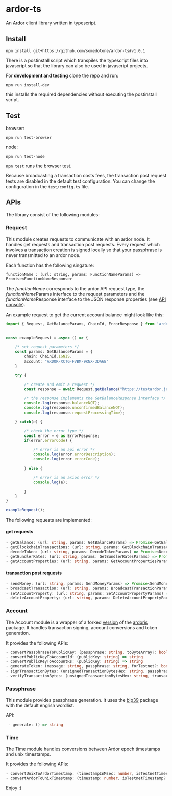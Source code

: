 # ardor-ts

An [Ardor](https://ardorplatform.org) client library written in typescript.


## Install

````
npm install git+https://github.com/somedotone/ardor-ts#v1.0.1
````

There is a postinstall script which transpiles the typescript files into javascript so that the library can also be used in javascript projects.

For **development and testing** clone the repo and run:

````
npm run install-dev
````

this installs the required dependencies without executing the postinstall script.


## Test

browser:
````
npm run test-browser
````

node:
````
npm run test-node
````

`npm test` runs the browser test.

Because broadcasting a transaction costs fees, the transaction post request tests are disabled in the default test configuration. You can change the configuration in the `test/config.ts` file.


## APIs

The library consist of the following modules:


### Request

This module creates requests to communicate with an ardor node. It handles get requests and transaction post requests. Every request which involves a transaction creation is signed locally so that your passphrase is never transmitted to an ardor node. 

Each function has the following singature:
````
functionName : (url: string, params: FunctionNameParams) => Promise<FunctionNameResponse>
````
The *functionName* corresponds to the ardor API request type, the *functionName*Params interface to the request parameters and the *functionName*Response interface to the JSON response properties (see [API console](https://testardor.jelurida.com/test)).

An example request to get the current account balance might look like this:


````typescript
import { Request, GetBalanceParams, ChainId, ErrorResponse } from 'ardor-ts'


const exampleRequest = async () => {
    
    /* set request parameters */
    const params: GetBalanceParams = {
        chain: ChainId.IGNIS,
        account: "ARDOR-XCTG-FVBM-9KNX-3DA6B"
    }

    try {

        /* create and emit a request */
        const response = await Request.getBalance("https://testardor.jelurida.com", params);

        /* the response implements the GetBalanceResponse interface */
        console.log(response.balanceNQT);
        console.log(response.unconfirmedBalanceNQT);
        console.log(response.requestProcessingTime);

    } catch(e) {

        /* check the error type */
        const error = e as ErrorResponse;
        if(error.errorCode) {

            /* error is an api error */
            console.log(error.errorDescription);
            console.log(error.errorCode);

        } else {

            /* error is an axios error */
            console.log(e);

        }
    }
}

exampleRequest();
````

The following requests are implemented:

#### get requests

````typescript
- getBalance: (url: string, params: GetBalanceParams) => Promise<GetBalanceResponse>
- getBlockchainTransactions: (url: string, params: GetBlockchainTransactionsParams) => Promise<GetBlockchainTransactionsResponse>
- decodeToken: (url: string, params: DecodeTokenParams) => Promise<DecodeTokenResponse>
- getBundlerRates: (url: string, params: GetBundlerRatesParams) => Promise<GetBundlerRatesResponse>
- getAccountProperties: (url: string, params: GetAccountPropertiesParams) => Promise<GetAccountPropertiesResponse>
````

#### transaction post requests

````typescript
- sendMoney: (url: string, params: SendMoneyParams) => Promise<SendMoneyResponse>
- broadcastTransaction: (url: string, params: BroadcastTransactionParams) => Promise<BroadcastTransactionResponse>
- setAccountProperty: (url: string, params: SetAccountPropertyParams) => Promise<SetAccountPropertyResponse>
- deleteAccountProperty: (url: string, params: DeleteAccountPropertyParams) => Promise<DeleteAccountPropertyResponse>
````

### Account

The Account module is a wrapper of a forked [version](https://github.com/Atzen2/ardorjs/projects) of the [ardorjs](https://github.com/mrv777/ardorjs) package. It handles transaction signing, account conversions and token generation.

It provides the following APIs:

````typescript
- convertPassphraseToPublicKey: (passphrase: string, toByteArray?: boolean) => string | Array<number> // toByteArray defaults to false
- convertPublicKeyToAccountId: (publicKey: string) => string
- convertPublicKeyToAccountRs: (publicKey: string) => string
- generateToken: (message: string, passphrase: string, forTestnet?: boolean) => string // forTestnet defaults to false
- signTransactionBytes: (unsignedTransactionBytesHex: string, passphrase: string) => string
- verifyTransactionBytes: (unsignedTransactionBytesHex: string, transactionType: string, transactionJSON: object, publicKey: string) => boolean
````


### Passphrase

This module provides passphrase generation. It uses the [bip39](https://github.com/bitcoinjs/bip39) package with the default english wordlist.

API:

````typescript
 - generate: () => string
````


### Time

The Time module handles conversions between Ardor epoch timestamps and unix timestamps.

It provides the following APIs:

````typescript
- convertUnixToArdorTimestamp: (timestampInMsec: number, isTestnetTimestamp?: boolean) => number // isTestnetTimestamp defaults to false
- convertArdorToUnixTimestamp: (timestamp: number, isTestnetTimestamp?: boolean) => number // isTestnetTimestamp defaults to false
````

Enjoy :)
